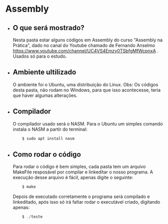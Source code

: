 # Assembly

* ## O que será mostrado?
    Nesta pasta estar alguns códigos em Assembly do curso "Assembly na Prática", dado no canal do Youtube chamado de Fernando Anselmo <https://www.youtube.com/channel/UC4VS4Emzy0TSbfgMfWcpnxA> . Usados só para o estudo.

* ## Ambiente ultilizado
    O ambiente foi o Ubuntu, uma distribuição do Linux.
    Obs: Os códigos desta pasta, não rodam no Windows, para que isso acontecesse, teria que haver   algumas alterações.

* ## Compilador
    O compilador usado será o NASM. Para o Ubuntu um simples comando instala o NASM a partir do terminal:
    ~~~C
        $ sudo apt install nasm
    ~~~ 
* ## Como rodar o código
    Para rodar o código é bem simples, cada pasta tem um arquivo MakeFile resposável por compilar e linkeditar o nosso programa. A execução desse arquivo é fácil, apenas digite o seguinte:
    ~~~C
        $ make
    ~~~
    Depois de executado corretamente o programa será compilado e linkeditado, após isso só irá faltar rodar o executável criado, digitando apenas:
    ~~~C
        $ ./teste
    ~~~